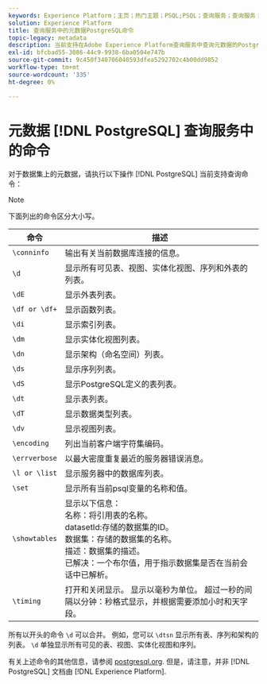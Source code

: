 ```yaml
---
keywords: Experience Platform；主页；热门主题；PSQL;PSQL；查询服务；查询服务；元数据；命令；元数据命令；
solution: Experience Platform
title: 查询服务中的元数据PostgreSQL命令
topic-legacy: metadata
description: 当前支持在Adobe Experience Platform查询服务中查询元数据的PostgreSQL命令列表。
exl-id: bfcbad55-3086-44c9-9938-6ba0504e747b
source-git-commit: 9c450f340706040593dfea5292702c4b00dd9852
workflow-type: tm+mt
source-wordcount: '335'
ht-degree: 0%

---
```


# 元数据 [!DNL PostgreSQL] 查询服务中的命令

对于数据集上的元数据，请执行以下操作 [!DNL PostgreSQL] 当前支持查询命令：

>[!NOTE]
>
>下面列出的命令区分大小写。

| 命令 | 描述 |
|------- | ------------|
| `\conninfo` | 输出有关当前数据库连接的信息。 |
| `\d` | 显示所有可见表、视图、实体化视图、序列和外表的列表。 |
| `\dE` | 显示外表列表。 |
| `\df or \df+` | 显示函数列表。 |
| `\di` | 显示索引列表。 |
| `\dm` | 显示实体化视图列表。 |
| `\dn` | 显示架构（命名空间）列表。 |
| `\ds` | 显示序列列表。 |
| `\dS` | 显示PostgreSQL定义的表列表。 |
| `\dt` | 显示表列表。 |
| `\dT` | 显示数据类型列表。 |
| `\dv` | 显示视图列表。 |
| `\encoding` | 列出当前客户端字符集编码。 |
| `\errverbose` | 以最大密度重复最近的服务器错误消息。 |
| `\l or \list` | 显示服务器中的数据库列表。 |
| `\set` | 显示所有当前psql变量的名称和值。 |
| `\showtables` | 显示以下信息： <br>名称：将引用表的名称。<br>datasetId:存储的数据集的ID。<br>数据集：存储的数据集的名称。<br>描述：数据集的描述。<br>已解决：一个布尔值，用于指示数据集是否在当前会话中已解析。 |
| `\timing` | 打开和关闭显示。 显示以毫秒为单位。 超过一秒的间隔以分钟：秒格式显示，并根据需要添加小时和天字段。 |

所有以开头的命令 `\d` 可以合并。 例如，您可以 `\dtsn` 显示所有表、序列和架构的列表。 `\d` 单独显示所有可见的表、视图、实体化视图和序列。

有关上述命令的其他信息，请参阅 [postgresql.org](https://www.postgresql.org/docs/10/app-psql.html). 但是，请注意，并非 [!DNL PostgreSQL] 文档由 [!DNL Experience Platform].
